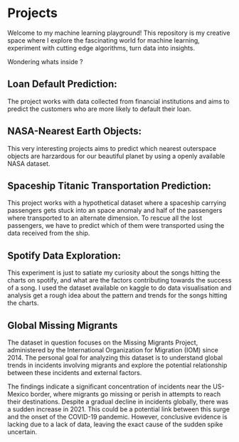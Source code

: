 # Projects

Welcome to my machine learning playground!
This repository is my creative space where I explore the fascinating world for machine learning, experiment with cutting edge algorithms, turn data into insights.

Wondering whats inside ?

## Loan Default Prediction:
The project works with data collected from financial institutions and aims to predict the customers who are more likely to default their loan.

## NASA-Nearest Earth Objects:
This very interesting projects aims to predict which nearest outerspace objects are harzardous for our beautiful planet by using a openly available NASA dataset.

## Spaceship Titanic Transportation Prediction:
This project works with a hypothetical dataset where a spaceship carrying passengers gets stuck into an space anomaly and half of the passengers where transported to an alternate dimension. To rescue all the lost passengers, we have to predict which of them were transported using the data received from the ship.

## Spotify Data Exploration:
This experiment is just to satiate my curiosity about the songs hitting the charts on spotify, and what are the factors contributing towards the success of a song. I used the dataset available on kaggle to do data visualisation and analysis get a rough idea about the pattern and trends for the songs hitting the charts.

## Global Missing Migrants
The dataset in question focuses on the Missing Migrants Project, administered by the International Organization for Migration (IOM) since 2014. The personal goal for analyzing this dataset is to understand global trends in incidents involving migrants and explore the potential relationship between these incidents and external factors.

The findings indicate a significant concentration of incidents near the US-Mexico border, where migrants go missing or perish in attempts to reach their destinations. Despite a gradual decline in incidents globally, there was a sudden increase in 2021. This could be a potential link between this surge and the onset of the COVID-19 pandemic. However, conclusive evidence is lacking due to a lack of data, leaving the exact cause of the sudden spike uncertain.

